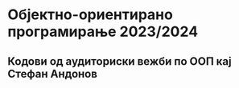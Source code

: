# Објектно-ориентирано програмирање 2023/2024

## Кодови од аудиториски вежби по ООП кај Стефан Андонов